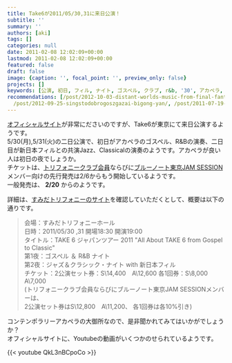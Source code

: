 ```yaml
---
title: Take6が2011/05/30,31に来日公演！
subtitle: ''
summary: ''
authors: [aki]
tags: []
categories: null
date: 2011-02-08 12:02:09+00:00
lastmod: 2011-02-08 12:02:09+00:00
featured: false
draft: false
image: {caption: '', focal_point: '', preview_only: false}
projects: []
keywords: [公演, 初日, フィル, ナイト, ゴスペル, クラブ, r&b, '30', アカペラ, 会員]
recommendations: [/post/2012-10-03-distant-worlds-music-from-final-fantasy-the-celebrationnotiketutoying-mu-kai-shi/,
  /post/2012-09-25-singstodobrogoszgazai-bigong-yan/, /post/2011-07-19-akaperawowen-kinagaraying-yu-womian-qiang-dekiru-podcast-mouth-off/]
---
```

[オフィシャルサイト](http://jp.take6.com/)が非常にださいのですが、Take6が東京にて来日公演するようです。  
5/30(月),5/31(火)の二日公演で、初日がアカペラのゴスペル、R&Bの演奏、二日目が新日本フィルとの共演Jazz、Classicalの演奏のようです。アカペラが良い人は初日の夜でしょうか。  
チケットは、[トリフォニークラブ会員](http://www.triphony.com/clubmember/index.php)ならびに[ブルーノート東京JAM SESSION](http://www.bluenote.co.jp/jp/member/)メンバー向けの先行発売は2/6からもう開始しているようです。  
一般発売は、 **2/20** からのようです。

詳細は、[すみだトリフォニーのサイト](http://www.triphony.com/concert/list.php?sch_date=201105#p30)を確認していただくとして、概要は以下の通りです。

> 会場：すみだトリフォニーホール  
> 日時：2011/05/30 ,31 開場18:30 開演19:00  
> タイトル：TAKE 6 ジャパンツアー 2011 "All About TAKE 6 from Gospel to Classic"  
> 第1夜：ゴスペル ＆ R&B ナイト  
> 第2夜：ジャズ＆クラシック・ナイト with 新日本フィル  
> チケット：2公演セット券：S\14,400　A\12,600 各1回券：S\8,000　A\7,000  
> (トリフォニークラブ会員ならびにブルーノート東京JAM SESSIONメンバーは、  
> 2公演セット券はS\12,800　A\11,200、 各1回券は各10%引き)

コンテンポラリーアカペラの大御所なので、是非聞かれてみてはいかがでしょうか？  
オフィシャルサイトに、Youtubeの動画がいくつかのせられているようです。  

{{< youtube QkL3nBCpoCo >}}


